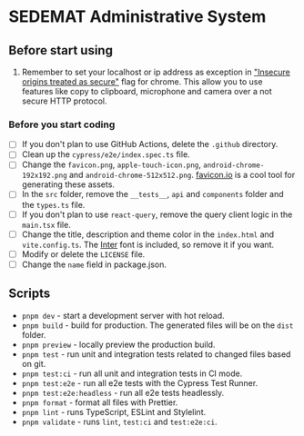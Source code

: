 # SEDEMAT Administrative System

## Before start using 

1. Remember to set your localhost or ip address as exception in ["Insecure origins treated as secure"](chrome://flags/#unsafely-treat-insecure-origin-as-secure) flag for chrome. This allow you to use features like copy to clipboard, microphone and camera over a not secure HTTP protocol.

### Before you start coding

- [ ] If you don't plan to use GitHub Actions, delete the `.github` directory.
- [ ] Clean up the `cypress/e2e/index.spec.ts` file.
- [ ] Change the `favicon.png`, `apple-touch-icon.png`, `android-chrome-192x192.png` and `android-chrome-512x512.png`. [favicon.io](https://favicon.io) is a cool tool for generating these assets.
- [ ] In the `src` folder, remove the `__tests__`, `api` and `components` folder and the `types.ts` file.
- [ ] If you don't plan to use `react-query`, remove the query client logic in the `main.tsx` file.
- [ ] Change the title, description and theme color in the `index.html` and `vite.config.ts`. The [Inter](https://rsms.me/inter/) font is included, so remove it if you want.
- [ ] Modify or delete the `LICENSE` file.
- [ ] Change the `name` field in package.json.

## Scripts

- `pnpm dev` - start a development server with hot reload.
- `pnpm build` - build for production. The generated files will be on the `dist` folder.
- `pnpm preview` - locally preview the production build.
- `pnpm test` - run unit and integration tests related to changed files based on git.
- `pnpm test:ci` - run all unit and integration tests in CI mode.
- `pnpm test:e2e` - run all e2e tests with the Cypress Test Runner.
- `pnpm test:e2e:headless` - run all e2e tests headlessly.
- `pnpm format` - format all files with Prettier.
- `pnpm lint` - runs TypeScript, ESLint and Stylelint.
- `pnpm validate` - runs `lint`, `test:ci` and `test:e2e:ci`.
